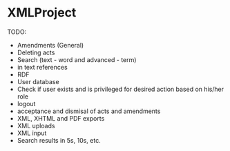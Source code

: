 # XMLProject

TODO:
- Amendments (General)
- Deleting acts
- Search (text - word and advanced - term)
- in text references
- RDF
- User database
- Check if user exists and is privileged for desired action based on his/her role
- logout
- acceptance and dismisal of acts and amendments
- XML, XHTML and PDF exports
- XML uploads
- XML input
- Search results in 5s, 10s, etc.